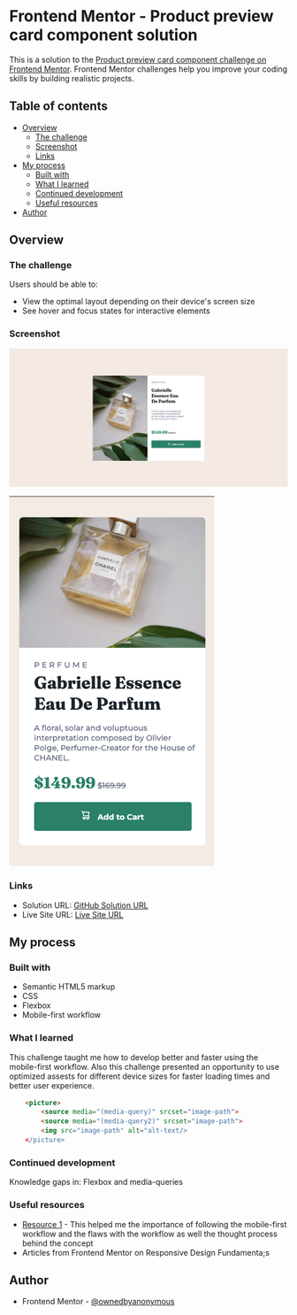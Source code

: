 # Frontend Mentor - Product preview card component solution

This is a solution to the [Product preview card component challenge on Frontend Mentor](https://www.frontendmentor.io/challenges/product-preview-card-component-GO7UmttRfa). Frontend Mentor challenges help you improve your coding skills by building realistic projects. 

## Table of contents

- [Overview](#overview)
  - [The challenge](#the-challenge)
  - [Screenshot](#screenshot)
  - [Links](#links)
- [My process](#my-process)
  - [Built with](#built-with)
  - [What I learned](#what-i-learned)
  - [Continued development](#continued-development)
  - [Useful resources](#useful-resources)
- [Author](#author)


## Overview

### The challenge

Users should be able to:

- View the optimal layout depending on their device's screen size
- See hover and focus states for interactive elements

### Screenshot

![Desktop Layout](./images/desktop-layout.png)

![Mobile Layout](./images/mobile-layout.png)

### Links

- Solution URL: [GitHub Solution URL](https://github.com/ownedbyanonymous/product-preview-card-component-main/)
- Live Site URL: [Live Site URL](https://product-card-component-livid.vercel.app/)

## My process

### Built with

- Semantic HTML5 markup
- CSS
- Flexbox
- Mobile-first workflow


### What I learned

This challenge taught me how to develop better and faster using the mobile-first workflow. Also this challenge presented an opportunity to use optimized assests for different device sizes for faster loading times and better user experience.

```html
    <picture>
        <source media="(media-query)" srcset="image-path">
        <source media="(media-query2)" srcset="image-path">
        <img src="image-path" alt="alt-text/>
    </picture>
```

### Continued development

Knowledge gaps in: Flexbox and media-queries

### Useful resources

- [Resource 1](https://www.youtube.com/watch?v=p3k_IrXLNRc) - This helped me the importance of following the mobile-first workflow and the flaws with the workflow as well the thought process behind the concept
- Articles from Frontend Mentor on Responsive Design Fundamenta;s


## Author

- Frontend Mentor - [@ownedbyanonymous](https://www.frontendmentor.io/profile/ownedbyanonymous)

